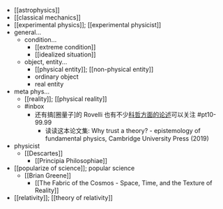 - [[astrophysics]]
- [[classical mechanics]]
- [[experimental physics]]; [[experimental physicist]]
- general...
    - condition...
        - [[extreme condition]]
        - [[idealized situation]]
    - object, entity...
        - [[physical entity]]; [[non-physical entity]]
        - ordinary object
        - real entity
- meta phys...
    - [[reality]]; [[physical reality]]
    - #inbox
        - 还有搞[圈量子]的 Rovelli 也有不少[科哲方面的论述](https://www.zhihu.com/question/453060681)可以关注 #pt10-99.99
            - 读读这本论文集: Why trust a theory? - epistemology of fundamental physics, Cambridge University Press (2019)
- physicist
    - [[Descartes]]
        - [[Principia Philosophiae]]
- [[popularize of science]]; popular science
    - [[Brian Greene]]
        - [[The Fabric of the Cosmos - Space, Time, and the Texture of Reality]]
- [[relativity]]; [[theory of relativity]]
